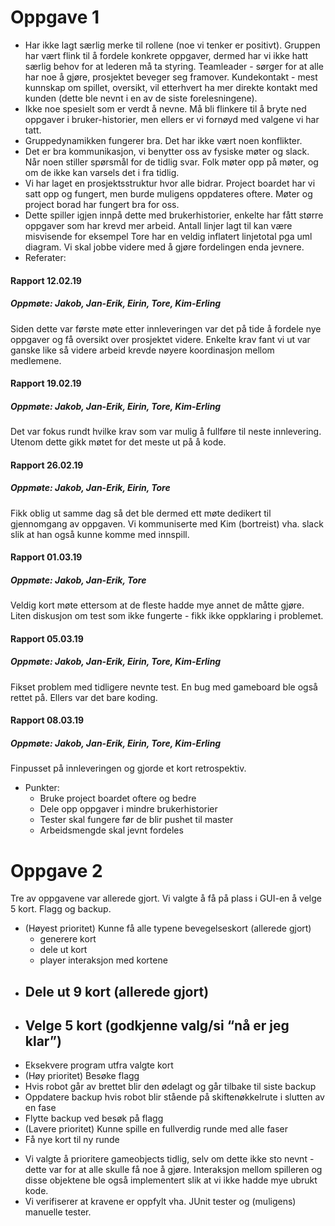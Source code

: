 # Oppgave 1

- Har ikke lagt særlig merke til rollene (noe vi tenker er positivt). Gruppen har vært flink til å fordele konkrete oppgaver, dermed har vi ikke hatt særlig behov for at lederen må ta styring. Teamleader - sørger for at alle har noe å gjøre, prosjektet beveger seg framover. Kundekontakt - mest kunnskap om spillet, oversikt, vil etterhvert ha mer direkte kontakt med kunden (dette ble nevnt i en av de siste forelesningene). 
- Ikke noe spesielt som er verdt å nevne. Må bli flinkere til å bryte ned oppgaver i bruker-historier, men ellers er vi fornøyd med valgene vi har tatt. 
- Gruppedynamikken fungerer bra. Det har ikke vært noen konflikter. 
- Det er bra kommunikasjon, vi benytter oss av fysiske møter og slack. Når noen stiller spørsmål for de tidlig svar. Folk møter opp på møter, og om de ikke kan varsels det i fra tidlig. 
- Vi har laget en prosjektsstruktur hvor alle bidrar. Project boardet har vi satt opp og fungert, men burde muligens oppdateres oftere. Møter og project borad har fungert bra for oss. 
- Dette spiller igjen innpå dette med brukerhistorier, enkelte har fått større oppgaver som har krevd mer arbeid. Antall linjer lagt til kan være misvisende for eksempel Tore har en veldig inflatert linjetotal pga uml diagram. Vi skal jobbe videre med å gjøre fordelingen enda jevnere. 
- Referater: 
#### Rapport 12.02.19
##### Oppmøte: Jakob, Jan-Erik, Eirin, Tore, Kim-Erling
Siden dette var første møte etter innleveringen var det på tide å fordele nye oppgaver og få oversikt over prosjektet videre. Enkelte krav fant vi
ut var ganske like så videre arbeid krevde nøyere koordinasjon mellom medlemene. 

#### Rapport 19.02.19
##### Oppmøte: Jakob, Jan-Erik, Eirin, Tore, Kim-Erling
Det var fokus rundt hvilke krav som var mulig å fullføre til neste innlevering. Utenom dette gikk møtet for det meste ut på å kode. 

#### Rapport 26.02.19
##### Oppmøte: Jakob, Jan-Erik, Eirin, Tore
Fikk oblig ut samme dag så det ble dermed ett møte dedikert til gjennomgang av oppgaven. Vi kommuniserte med Kim (bortreist) vha. slack slik at 
han også kunne komme med innspill.

#### Rapport 01.03.19
##### Oppmøte: Jakob, Jan-Erik, Tore
Veldig kort møte ettersom at de fleste hadde mye annet de måtte gjøre. Liten diskusjon om test som ikke fungerte - fikk ikke oppklaring i problemet. 

#### Rapport 05.03.19
##### Oppmøte: Jakob, Jan-Erik, Eirin, Tore, Kim-Erling
Fikset problem med tidligere nevnte test. En bug med gameboard ble også rettet på. Ellers var det bare koding. 

#### Rapport 08.03.19
##### Oppmøte: Jakob, Jan-Erik, Eirin, Tore, Kim-Erling
Finpusset på innleveringen og gjorde et kort retrospektiv. 

- Punkter:
	- Bruke project boardet oftere og bedre
	- Dele opp oppgaver i mindre brukerhistorier
	- Tester skal fungere før de blir pushet til master
	- Arbeidsmengde skal jevnt fordeles

# Oppgave 2 

Tre av oppgavene var allerede gjort. Vi valgte å få på plass i GUI-en å velge 5 kort. Flagg og backup.

* (Høyest prioritet) Kunne få alle typene bevegelseskort (allerede gjort)
	- generere kort
	- dele ut kort
	- player interaksjon med kortene
* Dele ut 9 kort (allerede gjort)
	- 
* Velge 5 kort (godkjenne valg/si “nå er jeg klar”)
	- 
* Eksekvere program utfra valgte kort
* (Høy prioritet) Besøke flagg
* Hvis robot går av brettet blir den ødelagt og går tilbake til siste backup
* Oppdatere backup hvis robot blir stående på skiftenøkkelrute i slutten av en fase
* Flytte backup ved besøk på flagg
* (Lavere prioritet) Kunne spille en fullverdig runde med alle faser
* Få nye kort til ny runde

- Vi valgte å prioritere gameobjects tidlig, selv om dette ikke sto nevnt - dette var for at alle skulle få noe å gjøre. Interaksjon mellom spilleren og disse objektene ble også implementert slik at vi ikke hadde mye ubrukt kode. 
- Vi verifiserer at kravene er oppfylt vha. JUnit tester og (muligens) manuelle tester. 
